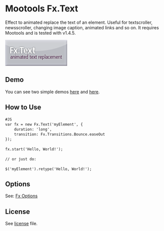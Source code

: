 Mootools Fx.Text
===

Effect to animated replace the text of an element. Useful for textscroller, newsscroller, changing image caption, animated links and so on.
It requires Mootools and is tested with v1.4.5.

![Screenshot](http://github.com/SunboX/mootools-fx-text/raw/master/mootools-fx-text.png)


Demo
---

You can see two simple demos [here](http://jsfiddle.net/yVMCW/) and [here](http://jsfiddle.net/VEXAg/).


How to Use
---

	#JS
	var fx = new Fx.Text('myElement', {
        duration: 'long',
        transition: Fx.Transitions.Bounce.easeOut
    });
    
    fx.start('Hello, World!');
    
    // or just do:
    
    $('myElement').retype('Hello, World!');


Options
---

See: [Fx Options](http://mootools.net/docs/core/Fx/Fx)



License
---

See [license](http://github.com/SunboX/mootools-fx-text/blob/master/license) file.